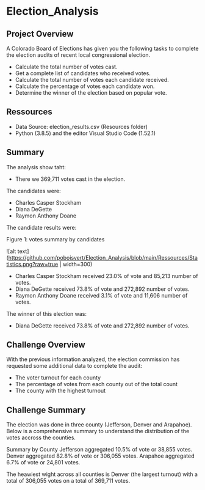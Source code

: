 # Election_Analysis

## Project Overview

A Colorado Board of Elections has given you the following tasks to complete the election audits of recent local congressional election.

- Calculate the total number of votes cast.
- Get a complete list of candidates who received votes.
- Calculate the total number of votes each candidate received.
- Calculate the percentage of votes each candidate won.
- Determine the winner of the election based on popular vote.

## Ressources

- Data Source: election_results.csv (Resources folder)
- Python (3.8.5) and the editor Visual Studio Code (1.52.1)

## Summary

The analysis show taht:

- There we 369,711 votes cast in the election.

The candidates were:

- Charles Casper Stockham
- Diana DeGette
- Raymon Anthony Doane

The candidate results were:

Figure 1: votes summary by candidates

![alt text](https://github.com/poboisvert/Election_Analysis/blob/main/Ressources/Statistics.png?raw=true | width=300)


- Charles Casper Stockham received 23.0% of vote and 85,213 number of votes.
- Diana DeGette received 73.8% of vote and 272,892 number of votes.
- Raymon Anthony Doane received 3.1% of vote and 11,606 number of votes.

The winner of this election was:

- Diana DeGette received 73.8% of vote and 272,892 number of votes.

## Challenge Overview

With the previous information analyzed, the election commission has requested some additional data to complete the audit:

- The voter turnout for each county
- The percentage of votes from each county out of the total count
- The county with the highest turnout

## Challenge Summary

The election was done in three county (Jefferson, Denver and Arapahoe). Below is a comprehensive summary to understand the distribution of the votes accross the counties.

Summary by County
Jefferson aggregated 10.5% of vote or 38,855 votes.
Denver aggregated 82.8% of vote or 306,055 votes.
Arapahoe aggregated 6.7% of vote or 24,801 votes.

The heawiest wight across all counties is Denver (the largest turnout) with a total of 306,055 votes on a total of 369,711 votes.
